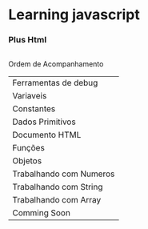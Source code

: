 
# Learning javascript
<h3>Plus  Html</h3>

##

<table>
    <tr>
        <label>Ordem de Acompanhamento</label><br>
        <td>Ferramentas de debug</td>  
    </tr>
    <tr>
        <td>Variaveis</td>
    </tr>
    <tr>
        <td>Constantes</td>
    </tr>
    <tr>
        <td>Dados Primitivos</td>
    </tr>
    <tr>
        <td>Documento HTML</td>
    </tr>
    <tr>
        <td>Funções</td>
    </tr>
    <tr>
        <td>Objetos</td>
    </tr>
    <tr>
        <td>Trabalhando com Numeros</td>
    </tr>
    <tr>
        <td>Trabalhando com String</td>
    </tr>
    <tr>
        <td>Trabalhando com Array</td>
    </tr>
    <tr>
        <td>Comming Soon</td>
    </tr>
</table>
